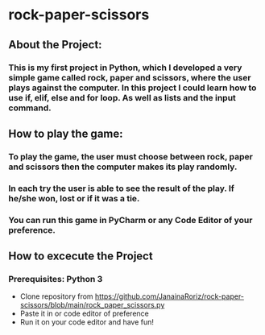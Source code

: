 # rock-paper-scissors

## About the Project:
### This is my first project in Python, which I developed a very simple game called rock, paper and scissors, where the user plays against the computer. In this project I could learn how to use if, elif, else and for loop. As well as lists and the input command.  

## How to play the game:
### To play the game, the user must choose between rock, paper and scissors then the computer makes its play randomly. 
### In each try the user is able to see the result of the play. If he/she won, lost or if it was a tie. 
### You can run this game in PyCharm or any Code Editor of your preference.


## How to excecute the Project
### Prerequisites: Python 3

- Clone repository from https://github.com/JanainaRoriz/rock-paper-scissors/blob/main/rock_paper_scissors.py
- Paste it in or code editor of preference 
- Run it on your code editor and have fun!
